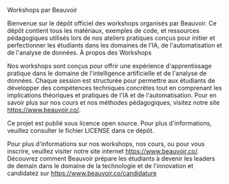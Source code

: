 Workshops par Beauvoir

Bienvenue sur le dépôt officiel des workshops organisés par Beauvoir. Ce dépôt contient tous les matériaux, exemples de code, et ressources pédagogiques utilisés lors de nos ateliers pratiques conçus pour initier et perfectionner les étudiants dans les domaines de l'IA, de l'automatisation et de l'analyse de données.
À propos des Workshops

Nos workshops sont conçus pour offrir une expérience d'apprentissage pratique dans le domaine de l'intelligence artificielle et de l'analyse de données. Chaque session est structurée pour permettre aux étudiants de développer des compétences techniques concrètes tout en comprenant les implications théoriques et pratiques de l'IA et de l'automatisation. Pour en savoir plus sur nos cours et nos méthodes pédagogiques, visitez notre site https://www.beauvoir.co/.

Ce projet est publié sous licence open source. Pour plus d'informations, veuillez consulter le fichier LICENSE dans ce dépôt.

Pour plus d'informations sur nos workshops, nos cours, ou pour vous inscrire, veuillez visiter notre site internet https://www.beauvoir.co/. Découvrez comment Beauvoir prépare les étudiants à devenir les leaders de demain dans le domaine de la technologie et de l'innovation et candidatez sur https://www.beauvoir.co/candidature
